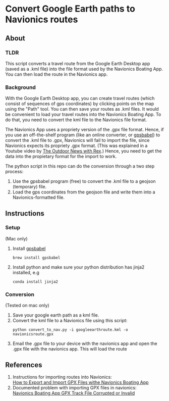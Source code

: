 # Convert Google Earth paths to Navionics routes

## About

### TLDR 
This script converts a travel route from the Google Earth Desktop app (saved as a .kml file) into the file format used by the Navionics Boating App. You can then load the route in the Navionics app.

### Background

With the Google Earth Desktop app, you can create travel routes (which consist of sequences of gps coordinates) by clicking points on the map using the "Path" tool. You can then save your routes as .kml files. It would be convenient to load your travel routes into the Navionics Boating App.  To do that, you need to convert the kml file to the Navionics file format.

The Navionics App uses a propriety version of the .gpx file format.  Hence, if you use an off-the-shelf program (like an online converter, or [gpsbabel](https://www.gpsbabel.org/)) to convert the .kml file to .gpx, Navionics will fail to import the file, since Navionics expects its propriety .gpx format.
(This was explained in a Youtube video by [The Outdoor News with Rex](https://www.youtube.com/watch?v=OotuLHvwBCc).)  Hence, you need to get the data into the propietary format for the import to work.

The python script in this repo can do the conversion through a two step process:
1. Use the gpsbabel program (free) to convert the .kml file to a geojson (temporary) file.
1. Load the gps coordinates from the geojson file and write them into a Navionics-formatted file.

## Instructions

### Setup
(Mac only)  
1. Install [gpsbabel](https://www.gpsbabel.org/)
    ```shell
    brew install gpsbabel
    ```
2. Install python and make sure your python distribution has jinja2 installed, e.g
    ```shell
    conda install jinja2
    ```

### Conversion
(Tested on mac only)
1. Save your google earth path as a kml file.
1. Convert the kml file to a Navionics file using this script:
    ```shell
    python convert_to_nav.py -i googleearthroute.kml -o navionicsroute.gpx
    ```
1. Email the .gpx file to your device with the navionics app and open the .gpx file with the navionics app.  This will load the route

## References
1. Instructions for importing routes into Navionics:   
[How to Export and Import GPX Files withe Navionics Boating App](https://www.youtube.com/watch?v=FEUY-VJNZ_A)
1. Documented problem with importing GPX files in navionics:  
[Navionics Boating App GPX Track File Corrupted or Invalid](https://www.youtube.com/watch?v=OotuLHvwBCc)